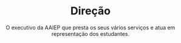 ---
title: Direção
subtitle: O executivo da AAIEP que presta os seus vários serviços e atua em representação dos estudantes.
---